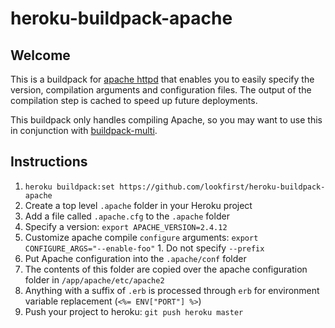 # heroku-buildpack-apache

## Welcome

This is a buildpack for [apache httpd](http://httpd.apache.org/) that enables you to easily specify the version, compilation arguments and configuration files. The output of the compilation step is cached to speed up future deployments.

This buildpack only handles compiling Apache, so you may want to use this in conjunction with  [buildpack-multi](https://github.com/ddollar/heroku-buildpack-multi).

## Instructions

1. `heroku buildpack:set https://github.com/lookfirst/heroku-buildpack-apache`
1. Create a top level `.apache` folder in your Heroku project
1. Add a file called `.apache.cfg` to the `.apache` folder
  1. Specify a version: `export APACHE_VERSION=2.4.12`
  1. Customize apache compile `configure` arguments: `export CONFIGURE_ARGS="--enable-foo"`
    1. Do not specify `--prefix`
1. Put Apache configuration into the `.apache/conf` folder
  1. The contents of this folder are copied over the apache configuration folder in `/app/apache/etc/apache2`
  1. Anything with a suffix of `.erb` is processed through `erb` for environment variable replacement (`<%= ENV["PORT"] %>`)
1. Push your project to heroku: `git push heroku master`

